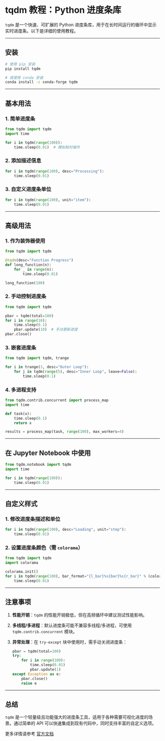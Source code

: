 # tqdm 教程：Python 进度条库

`tqdm` 是一个快速、可扩展的 Python 进度条库，用于在长时间运行的循环中显示实时进度条。以下是详细的使用教程。

---

## 安装

```bash
# 使用 pip 安装
pip install tqdm

# 或使用 conda 安装
conda install -c conda-forge tqdm
```

---

## 基本用法

### 1. 简单进度条

```python
from tqdm import tqdm
import time

for i in tqdm(range(100)):
    time.sleep(0.01)  # 模拟耗时操作
```

### 2. 添加描述信息

```python
for i in tqdm(range(100), desc="Processing"):
    time.sleep(0.01)
```

### 3. 自定义进度条单位

```python
for i in tqdm(range(100), unit="item"):
    time.sleep(0.01)
```

---

## 高级用法

### 1. 作为装饰器使用

```python
from tqdm import tqdm

@tqdm(desc="Function Progress")
def long_function(n):
    for _ in range(n):
        time.sleep(0.01)

long_function(100)
```

### 2. 手动控制进度条

```python
from tqdm import tqdm

pbar = tqdm(total=100)
for i in range(10):
    time.sleep(0.1)
    pbar.update(10)  # 手动更新进度
pbar.close()
```

### 3. 嵌套进度条

```python
from tqdm import tqdm, trange

for i in trange(3, desc="Outer Loop"):
    for j in tqdm(range(5), desc="Inner Loop", leave=False):
        time.sleep(0.1)
```

### 4. 多进程支持

```python
from tqdm.contrib.concurrent import process_map
import time

def task(x):
    time.sleep(0.1)
    return x

results = process_map(task, range(100), max_workers=4)
```

---

## 在 Jupyter Notebook 中使用

```python
from tqdm.notebook import tqdm
import time

for i in tqdm(range(100)):
    time.sleep(0.01)
```

---

## 自定义样式

### 1. 修改进度条描述和单位

```python
for i in tqdm(range(100), desc="Loading", unit="step"):
    time.sleep(0.01)
```

### 2. 设置进度条颜色（需 `colorama`）

```python
from tqdm import tqdm
import colorama

colorama.init()
for i in tqdm(range(100), bar_format="{l_bar}%s{bar}%s{r_bar}" % (colorama.Fore.RED, colorama.Fore.RESET)):
    time.sleep(0.01)
```

---

## 注意事项

1. **性能开销**：`tqdm` 的性能开销极低，但在高频循环中建议测试性能影响。
2. **多线程/多进程**：默认进度条可能不兼容多线程/多进程，可使用 `tqdm.contrib.concurrent` 模块。
3. **异常处理**：在 `try-except` 块中使用时，需手动关闭进度条：

   ```python
   pbar = tqdm(total=100)
   try:
       for i in range(100):
           time.sleep(0.01)
           pbar.update(1)
   except Exception as e:
       pbar.close()
       raise e
   ```

---

## 总结

`tqdm` 是一个轻量级且功能强大的进度条工具，适用于各种需要可视化进度的场景。通过简单的 API 可以快速集成到现有代码中，同时支持丰富的自定义选项。

更多详情请参考 [官方文档](https://github.com/tqdm/tqdm)
```
